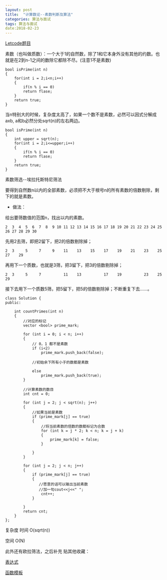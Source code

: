 ```yaml
---
layout: post
title:  "计算数论--素数判断及算法"
categories: 算法与面试
tags: 算法与面试
date:2018-02-23
---
```


[Letcode题目](https://leetcode.com/problems/count-primes/description/)

素数（也叫做质数）：一个大于1的自然数，除了1和它本身外没有其他的约数。也就是在2到n-1之间的数除它都除不尽。(注意1不是素数)

	bool isPrime(int n)
	{
	 	for(int i = 2;i<n;i++)
	 	{
	 		if(n % i == 0)
	 		return flase;
	 	}
	 	return true;
	}
	
当n特别大的时候，复杂度太高了，如果一个数不是素数，必然可以因式分解成 axb, a和b必然分处sqrt(n)的左右两边。

	bool isPrime(int n)
	{
	    int upper = sqrt(n);
	 	for(int i = 2;i<=upper;i++)
	 	{
	 		if(n % i == 0)
	 		return flase;
	 	}
	 	return true;
	}

素数筛选--埃拉托斯特尼筛法 

要得到自然数n以内的全部素数，必须把不大于根号n的所有素数的倍数剔除，剩下的就是素数。

- 做法：

给出要筛数值的范围n，找出以内的素数。
 	
 	2  3  4  5  6  7  8  9 10 11 12 13 14 15 16 17 18 19 20 21 22 23 24 25 26 27 28 29 30
先用2去筛，即把2留下，把2的倍数剔除掉；
 	
  	2  3     5     7     9    11    13    15    17    19    21    23    25    27    29

再用下一个质数，也就是3筛，把3留下，把3的倍数剔除掉；
 	
 	2  3     5     7          11    13          17    19          23    25          29

接下去用下一个质数5筛，把5留下，把5的倍数剔除掉；不断重复下去......。



	class Solution {
	public:

		int countPrimes(int n)
		{
		    //对应的标记
			vector <bool> prime_mark;

			for (int i = 0; i < n; i++)
			{
			    // 0，1 都不是素数
				if (i<2)
					prime_mark.push_back(false);
				
				//初始余下所有小于的数都是素数
				
				else
					prime_mark.push_back(true);
			}
			
			//计算素数的数目
			int cnt = 0;

			for (int j = 2; j < sqrt(n); j++)
			{
			    //如果当前是素数
				if (prime_mark[j] == true)
				{
				    //将当前素数的倍数的数都标记为合数
					for (int k = j * 2; k < n; k = j + k)
					{
						prime_mark[k] = false;
					}

				}
			}

			for (int j = 2; j < n; j++)
			{
				if (prime_mark[j] == true)
				{
				   //愿意的话可以输出当前素数
				   //加一句cout<<j<<" ";
					cnt++;
				}
					
			}
			return cnt;
		}
	};

复杂度
时间 O(sqrt(n))

空间 O(N)

此外还有欧拉筛法，之后补充
贴其他收藏：

[表达式](https://coolshell.cn/articles/2704.html)

[函数模板](https://coolshell.cn/articles/3738.html)

